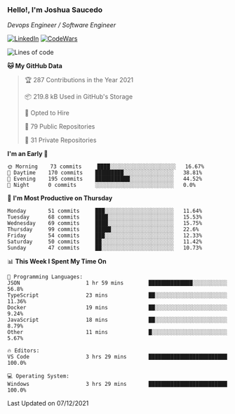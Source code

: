 ### Hello!, I'm Joshua Saucedo
*Devops Engineer / Software Engineer*  

[![LinkedIn](https://img.shields.io/badge/LinkedIn-0073b1?logo=linkedin&style=flat-square&logoColor=white)](https://www.linkedin.com/in/joshua-nathanael-saucedo-uriarte-bb0336169/)
[![CodeWars](https://www.codewars.com/users/joshuansu0897/badges/micro)](https://www.codewars.com/users/joshuansu0897)

<!--START_SECTION:waka-->
![Lines of code](https://img.shields.io/badge/From%20Hello%20World%20I%27ve%20Written-2%20Million%20lines%20of%20code-blue)

**🐱 My GitHub Data** 

> 🏆 287 Contributions in the Year 2021
 > 
> 📦 219.8 kB Used in GitHub's Storage 
 > 
> 💼 Opted to Hire
 > 
> 📜 79 Public Repositories 
 > 
> 🔑 31 Private Repositories  
 > 
**I'm an Early 🐤** 

```text
🌞 Morning    73 commits     ████░░░░░░░░░░░░░░░░░░░░░   16.67% 
🌆 Daytime    170 commits    █████████░░░░░░░░░░░░░░░░   38.81% 
🌃 Evening    195 commits    ███████████░░░░░░░░░░░░░░   44.52% 
🌙 Night      0 commits      ░░░░░░░░░░░░░░░░░░░░░░░░░   0.0%

```
📅 **I'm Most Productive on Thursday** 

```text
Monday       51 commits     ███░░░░░░░░░░░░░░░░░░░░░░   11.64% 
Tuesday      68 commits     ████░░░░░░░░░░░░░░░░░░░░░   15.53% 
Wednesday    69 commits     ████░░░░░░░░░░░░░░░░░░░░░   15.75% 
Thursday     99 commits     █████░░░░░░░░░░░░░░░░░░░░   22.6% 
Friday       54 commits     ███░░░░░░░░░░░░░░░░░░░░░░   12.33% 
Saturday     50 commits     ██░░░░░░░░░░░░░░░░░░░░░░░   11.42% 
Sunday       47 commits     ██░░░░░░░░░░░░░░░░░░░░░░░   10.73%

```


📊 **This Week I Spent My Time On** 

```text
💬 Programming Languages: 
JSON                     1 hr 59 mins        ██████████████░░░░░░░░░░░   56.8% 
TypeScript               23 mins             ██░░░░░░░░░░░░░░░░░░░░░░░   11.36% 
Docker                   19 mins             ██░░░░░░░░░░░░░░░░░░░░░░░   9.24% 
JavaScript               18 mins             ██░░░░░░░░░░░░░░░░░░░░░░░   8.79% 
Other                    11 mins             █░░░░░░░░░░░░░░░░░░░░░░░░   5.67%

🔥 Editors: 
VS Code                  3 hrs 29 mins       █████████████████████████   100.0%

💻 Operating System: 
Windows                  3 hrs 29 mins       █████████████████████████   100.0%

```


 Last Updated on 07/12/2021
<!--END_SECTION:waka-->
